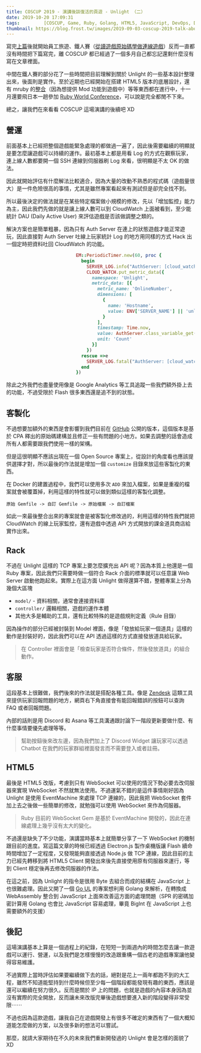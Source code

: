 ```yaml
---
title: COSCUP 2019 - 演講後談復活的頁遊 - Unlight （二）
date: 2019-10-20 17:09:31
tags: ￼￼￼￼￼￼￼￼[COSCUP, Game, Ruby, Golang, HTML5, JavaScript, DevOps, Docker, Unlight]
thumbnail: https://blog.frost.tw/images/2019-09-03-coscup-2019-talk-about-the-browser-game-unlight-which-i-revived-it/screenshot.png
---
```


寫完[上篇](https://blog.frost.tw/posts/2019/09/03/COSCUP-2019-Talk-about-the-browser-game-Unlight-which-I-revived-it/)後就開始員工旅遊、鐵人賽（[從讀遊戲原始碼學做連線遊戲](https://ithelp.ithome.com.tw/users/20065771/ironman/2734)）反而一直都沒有時間把下篇寫完，離 COSCUP 都已經過了一個多月自己都忘記還剩什麼沒有寫在文章裡面。

中間在鐵人賽的部分花了一些時間把目前理解到關於 Unlight 的一些基本設計整理出來，後面則是實作。至於近期也已經開始在搭建 HTML5 版本的底層設計，還有 mruby 的[整合](https://github.com/elct9620/mruby.wasm)（因為想提供 Mod 功能到遊戲中）等等東西都在進行中，十一月還要飛日本一趟參加 [Ruby World Conference](https://2019.rubyworld-conf.org/en/)，可以說是完全都閒不下來。

總之，讓我們在來看看 COSCUP 這場演講的後續吧 XD

<!-- more -->

## 營運

前面基本上已經把整個遊戲能緊急處理的都做過一遍了，因此後需要繼續的明顯就是要怎麼讓遊戲可以持續的運作。最初基本上都是用看 Log 的方式在觀察玩家，連上線人數都要開一個 SSH 連線到伺服器刷 Log 來看，很明顯是不太 OK 的做法。

因此就開始評估有什麼解法比較適合，因為大量的改動不熟悉的程式碼（遊戲量很大）是一件危險很高的事情，尤其是雖然專案看起來有測試但是卻完全找不到。

所以最後決定的做法就是在某些特定檔案做小規模的修改，先以「增加監控」能力為主，因此我們先做的就是讓上線人數可以到 CloudWatch 上面被看到，至少能統計 DAU (Daily Active User) 來評估遊戲是否該做調整之類的。

解決方案也是簡單粗暴，因為只有 Auth Server 在連上的狀態遊戲才能正常遊玩，因此直接對 Auth Server 吐線上玩家統計 Log 的地方用同樣的方式 Hack 出一個定時把資料吐回 CloudWatch 的功能。

```ruby
                          EM::PeriodicTimer.new(60, proc {
                            begin
                              SERVER_LOG.info("AuthServer: [cloud_watch:] updated online number")
                              CLOUD_WATCH.put_metric_data({
                                namespace: 'Unlight',
                                metric_data: [{
                                  metric_name: 'OnlineNumber',
                                  dimensions: [
                                    {
                                      name: 'Hostname',
                                      value: ENV['SERVER_NAME'] || 'unlight.app'
                                    }
                                  ],
                                  timestamp: Time.now,
                                  value: AuthServer.class_variable_get(:@@online_list).size,
                                  unit: 'Count'
                                }]
                              })
                            rescue =>e
                              SERVER_LOG.fatal("AuthServer: [cloud_watch:] fatal error #{e}:#{e.backtrace}")
                            end
                          })
```

除此之外我們也盡量使用像是 Google Analytics 等工具追蹤一些我們額外掛上去的功能，不過受限於 Flash 很多東西還是追不到的狀態。

## 客製化

不過想要加額外的東西是會影響到我們目前在 [GitHub](https://github.com/open-unlight/legacy-unlight-docker) 公開的版本，這個版本是基於 CPA 釋出的原始碼建構並且修正一些有問題的小地方。如果去調整的話會造成所有人都需要跟我們使用一樣的架構。

但是這很明顯不應該出現在一個 Open Source 專案上，從設計的角度看也應該提供選擇才對，所以最後的作法就是增加一個 `customize` 目錄來放這些客製化的東西。

在 Docker 的建置過程中，我們可以使用多次 `ADD` 來加入檔案，如果是重複的檔案就會被覆蓋掉，利用這樣的特性就可以做到類似這樣的客製化調整。

```
原始 Gemfile -> 自訂 Gemfile -> 原始檔案 -> 自訂檔案
```

如此一來最後整合出來的專案就會是被客製化修改過的，利用這樣的特性我們就把 CloudWatch 的線上玩家監控，還有遊戲中透過 API 方式開放的課金道具商店給實作出來。

## Rack

不過在 Unlight 這樣的 TCP 專案上要怎麼擴充出 API 呢？因為本質上他還是一個 Ruby 專案，因此我們只需要時做一個符合 Rack 介面的標準就可以任意讓 Web Server 啟動他跑起來。實際上在這方面 Unlight 做得還算不錯，整體專案上分為幾個大區塊

* `model/` - 資料相關，通常會連接資料庫
* `controller/` 邏輯相關，遊戲的運作本體
* 其他大多是輔助的工具，還有比較特殊的是遊戲規則定義（Rule 目錄）

因為操作的部分已經被封裝到 Model 裡面，像是「發放給玩家一個道具」這樣的動作是封裝好的，因此我們可以在 API 透過這樣的方式直接發放道具給玩家。

> 在 Controller 裡面會是「檢查玩家是否符合條件，然後發放道具」的組合動作。

## 客服

這段基本上很難做，我們後來的作法就是搭配各種工具。像是 [Zendesk](https://help.unlight.com.tw/hc/zh-tw) 這類工具來提供玩家回報問題的地方，網頁右下角直接會有能回報錯誤的按鈕可以查詢 FAQ 或者回報問題。

內部的話則是用 Discord 和 Asana 等工具溝通跟討論下一階段更新要做什麼、有什麼事情要優先處理等等。

> 幫助按鈕後來改左邊，因為我們加上了 Discord Widget 讓玩家可以透過 Chatbot 在我們的玩家群組裡面發言而不需要登入或者註冊。

## HTML5

最後是 HTML5 改版，考慮到只有 WebSocket 可以使用的情況下勢必要去改伺服器來實現 WebSocket 不然就無法使用。不過運氣不錯的是這件事情剛好因為 Unlight 是使用 EventMachine 來處理 TCP 連線的，因此我把 WebSocket 套件加上去之後做一些簡單的修改，就勉強可以使用 WebSocket 來作為伺服器。

> Ruby 目前的 WebSocket Gem 是基於 EventMachine 開發的，因此在連線處理上幾乎沒有太大的變化。

不過還是缺失了不少功能，演講當時基本上就簡單分享了一下 WebSocket 的機制跟目前的進度。寫這篇文章的時候已經透過 Electron.js 製作桌機版讓 Flash 續命時間增加了一定程度，又發現能夠直接透過 Node.js 做 TCP 連線，因此目前的主力已經先轉移到將 HTML5 Client 開發出來後先直接使用原有伺服器來運行，等到 Client 穩定後再去修改伺服器的作法。

在這之前，因為 Unlight 的指令是很用 Byte 去組合而成的結構在 JavaScript 上也很難處理。因此又開了一個 [Go UL](https://github.com/open-unlight/go-ul) 的專案想利用 Golang 來解析，在轉換成 WebAssembly 整合到 JavaScript 上面來改善這方面的處理問題（SPR 的密碼加密計算用 Golang 也會比 JavaScript 容易處理，畢竟 BigInt 在 JavaScript 上也需要額外的支援）

## 後記

這場演講基本上算是一個過程上的紀錄，在短短一到兩週內的時間怎麼去讓一款遊戲可以運行、營運，以及我們是怎樣慢慢的改造跟重構一個古老的遊戲專案讓他變得容易維護。

不過實際上當時評估如果要繼續做下去的話，絕對是花上一兩年都跑不到的大工程，雖然不知道能堅持到什麼時候但至少每一個階段都能發現有趣的東西，應該是還可以繼續在努力很久。反而是關於 IP 上的問題，也就是遊戲的內容本身因為並沒有實際的完全開放，反而讓未來改版完畢後遊戲想要進入新的階段變得非常受限⋯⋯

不過也因為這款遊戲，讓我自己在遊戲開發上有很多不確定的東西有了一個大概知道能怎麼做的方案，以及很多新的想法可以嘗試。

那麼，就請大家期待在不久的未來我們重新開發過的 Unlight 會是怎樣的面貌了 XD